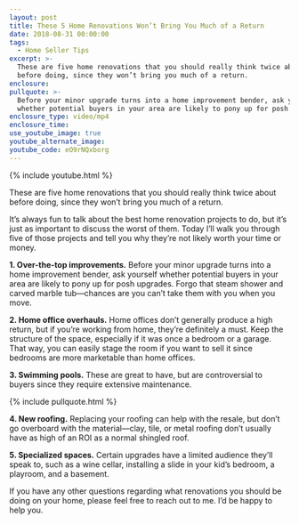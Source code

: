 ```yaml
---
layout: post
title: These 5 Home Renovations Won’t Bring You Much of a Return
date: 2018-08-31 00:00:00
tags:
  - Home Seller Tips
excerpt: >-
  These are five home renovations that you should really think twice about
  before doing, since they won’t bring you much of a return.
enclosure:
pullquote: >-
  Before your minor upgrade turns into a home improvement bender, ask yourself
  whether potential buyers in your area are likely to pony up for posh upgrades.
enclosure_type: video/mp4
enclosure_time:
use_youtube_image: true
youtube_alternate_image:
youtube_code: eO9rNQxborg
---
```


{% include youtube.html %}

These are five home renovations that you should really think twice about before doing, since they won’t bring you much of a return.

It’s always fun to talk about the best home renovation projects to do, but it’s just as important to discuss the worst of them. Today I’ll walk you through five of those projects and tell you why they’re not likely worth your time or money.

**1. Over-the-top improvements.**&nbsp;Before your minor upgrade turns into a home improvement bender, ask yourself whether potential buyers in your area are likely to pony up for posh upgrades. Forgo that steam shower and carved marble tub—chances are you can’t take them with you when you move.

**2. Home office overhauls.**&nbsp;Home offices don’t generally produce a high return, but if you’re working from home, they’re definitely a must. Keep the structure of the space, especially if it was once a bedroom or a garage. That way, you can easily stage the room if you want to sell it since bedrooms are more marketable than home offices.

**3. Swimming pools.**&nbsp;These are great to have, but are controversial to buyers since they require extensive maintenance.

{% include pullquote.html %}

**4. New roofing.** Replacing your roofing can help with the resale, but don’t go overboard with the material—clay, tile, or metal roofing don’t usually have as high of an ROI as a normal shingled roof.

**5. Specialized spaces.** Certain upgrades have a limited audience they’ll speak to, such as a wine cellar, installing a slide in your kid’s bedroom, a playroom, and a basement.

If you have any other questions regarding what renovations you should be doing on your home, please feel free to reach out to me. I’d be happy to help you.